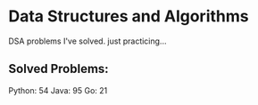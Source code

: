 # Data Structures and Algorithms
DSA problems I've solved. just practicing...

## Solved Problems:
Python: 54
Java: 95
Go: 21


